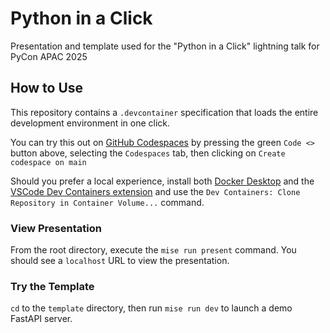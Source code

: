 # Python in a Click

Presentation and template used for the "Python in a Click" lightning talk for PyCon APAC 2025

## How to Use
This repository contains a `.devcontainer` specification that loads the entire development environment in one click.

You can try this out on [GitHub Codespaces](https://github.com/features/codespaces) by pressing the green `Code <>` button above, selecting the `Codespaces` tab, then clicking on `Create codespace on main`

Should you prefer a local experience, install both [Docker Desktop](https://www.docker.com/products/docker-desktop/) and the [VSCode Dev Containers extension](https://marketplace.visualstudio.com/items?itemName=ms-vscode-remote.remote-containers) and use the `Dev Containers: Clone Repository in Container Volume...` command.

### View Presentation

From the root directory, execute the `mise run present` command. You should see a `localhost` URL to view the presentation.

### Try the Template

`cd` to the `template` directory, then run `mise run dev` to launch a demo FastAPI server.
